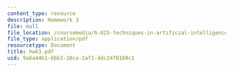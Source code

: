```yaml
---
content_type: resource
description: Homework 3
file: null
file_location: /coursemedia/6-825-techniques-in-artificial-intelligence-sma-5504-fall-2002/9a6a44b1bbb310ca2af1ddc24f0169c1_hwk3.pdf
file_type: application/pdf
resourcetype: Document
title: hwk3.pdf
uid: 9a6a44b1-bbb3-10ca-2af1-ddc24f0169c1
---
```

